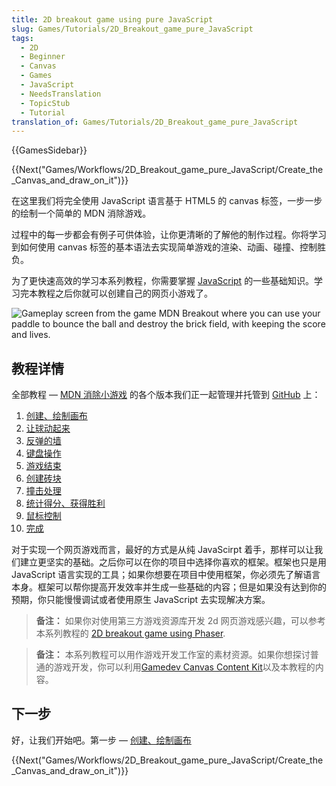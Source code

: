 ```yaml
---
title: 2D breakout game using pure JavaScript
slug: Games/Tutorials/2D_Breakout_game_pure_JavaScript
tags:
  - 2D
  - Beginner
  - Canvas
  - Games
  - JavaScript
  - NeedsTranslation
  - TopicStub
  - Tutorial
translation_of: Games/Tutorials/2D_Breakout_game_pure_JavaScript
---
```

{{GamesSidebar}}

{{Next("Games/Workflows/2D_Breakout_game_pure_JavaScript/Create_the_Canvas_and_draw_on_it")}}

在这里我们将完全使用 JavaScript 语言基于 HTML5 的 canvas 标签，一步一步的绘制一个简单的 MDN 消除游戏。

过程中的每一步都会有例子可供体验，让你更清晰的了解他的制作过程。你将学习到如何使用 canvas 标签的基本语法去实现简单游戏的渲染、动画、碰撞、控制胜负。

为了更快速高效的学习本系列教程，你需要掌握 [JavaScript](/en-US/Learn/Getting_started_with_the_web/JavaScript_basics) 的一些基础知识。学习完本教程之后你就可以创建自己的网页小游戏了。

![Gameplay screen from the game MDN Breakout where you can use your paddle to bounce the ball and destroy the brick field, with keeping the score and lives.](mdn-breakout-gameplay.png)

## 教程详情

全部教程 — [MDN 消除小游戏](http://breakout.enclavegames.com/lesson10.html) 的各个版本我们正一起管理并托管到 [GitHub](https://github.com/end3r/Canvas-gamedev-workshop) 上：

1. [创建、绘制画布](/zh-CN/docs/Games/Workflows/2D_Breakout_game_pure_JavaScript/Create_the_Canvas_and_draw_on_it)
2. [让球动起来](/en-US/docs/Games/Workflows/2D_Breakout_game_pure_JavaScript/Move_the_ball)
3. [反弹的墙](/en-US/docs/Games/Workflows/2D_Breakout_game_pure_JavaScript/Bounce_off_the_walls)
4. [键盘操作](/en-US/docs/Games/Workflows/2D_Breakout_game_pure_JavaScript/Paddle_and_keyboard_controls)
5. [游戏结束](/en-US/docs/Games/Workflows/2D_Breakout_game_pure_JavaScript/Game_over)
6. [创建砖块](/en-US/docs/Games/Workflows/2D_Breakout_game_pure_JavaScript/Build_the_brick_field)
7. [撞击处理](/en-US/docs/Games/Workflows/2D_Breakout_game_pure_JavaScript/Collision_detection)
8. [统计得分、获得胜利](/en-US/docs/Games/Workflows/2D_Breakout_game_pure_JavaScript/Track_the_score_and_win)
9. [鼠标控制](/en-US/docs/Games/Workflows/2D_Breakout_game_pure_JavaScript/Mouse_controls)
10. [完成](/en-US/docs/Games/Workflows/2D_Breakout_game_pure_JavaScript/Finishing_up)

对于实现一个网页游戏而言，最好的方式是从纯 JavaScirpt 着手，那样可以让我们建立更坚实的基础。之后你可以在你的项目中选择你喜欢的框架。框架也只是用 JavaScript 语言实现的工具；如果你想要在项目中使用框架，你必须先了解语言本身。框架可以帮你提高开发效率并生成一些基础的内容；但是如果没有达到你的预期，你只能慢慢调试或者使用原生 JavaScript 去实现解决方案。

> **备注：** 如果你对使用第三方游戏资源库开发 2d 网页游戏感兴趣，可以参考本系列教程的 [2D breakout game using Phaser](/en-US/docs/Games/Workflows/2D_breakout_game_Phaser).

> **备注：** 本系列教程可以用作游戏开发工作室的素材资源。如果你想探讨普通的游戏开发，你可以利用[Gamedev Canvas Content Kit](https://github.com/end3r/Gamedev-Canvas-Content-Kit)以及本教程的内容。

## 下一步

好，让我们开始吧。第一步 — [创建、绘制画布](/en-US/docs/Games/Workflows/2D_Breakout_game_pure_JavaScript/Create_the_Canvas_and_draw_on_it)

{{Next("Games/Workflows/2D_Breakout_game_pure_JavaScript/Create_the_Canvas_and_draw_on_it")}}
